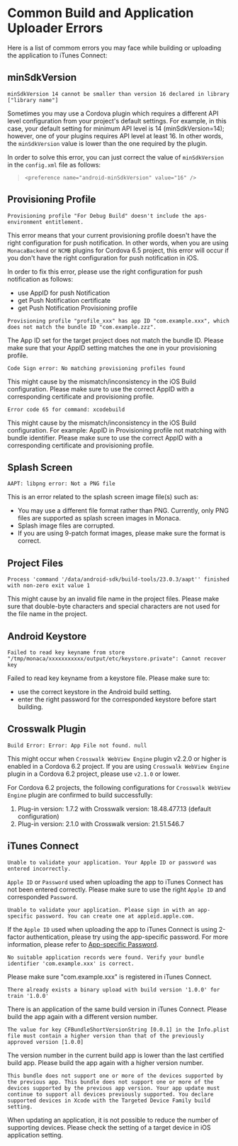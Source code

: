 Common Build and Application Uploader Errors
============================================

Here is a list of commom errors you may face while building or uploading
the application to iTunes Connect:

minSdkVersion
-------------

``` {.sourceCode .javascript}
minSdkVersion 14 cannot be smaller than version 16 declared in library ["library name"]
```

Sometimes you may use a Cordova plugin which requires a different API
level configuration from your project's default settings. For example,
in this case, your default setting for minimum API level is 14
(minSdkVersion=14); however, one of your plugins requires API level at
least 16. In other words, the `minSdkVersion` value is lower than the
one required by the plugin.

In order to solve this error, you can just correct the value of
`minSdkVersion` in the `config.xml` file as follows:

> ``` {.sourceCode .xml}
> <preference name="android-minSdkVersion" value="16" />
> ```

Provisioning Profile
--------------------

``` {.sourceCode .javascript}
Provisioning profile "For Debug Build" doesn't include the aps-environment entitlement.
```

This error means that your current provisioning profile doesn't have the
right configuration for push notification. In other words, when you are
using `MonacaBackend` or `NCMB` plugins for Cordova 6.5 project, this
error will occur if you don't have the right configuration for push
notification in iOS.

In order to fix this error, please use the right configuration for push
notification as follows:

-   use AppID for push Notification
-   get Push Notification certificate
-   get Push Notification Provisioning profile

``` {.sourceCode .javascript}
Provisioning profile "profile_xxx" has app ID "com.example.xxx", which does not match the bundle ID "com.example.zzz".
```

The App ID set for the target project does not match the bundle ID.
Please make sure that your AppID setting matches the one in your
provisioning profile.

``` {.sourceCode .javascript}
Code Sign error: No matching provisioning profiles found
```

This might cause by the mismatch/inconsistency in the iOS Build
configuration. Please make sure to use the correct AppID with a
corresponding certificate and provisioning profile.

``` {.sourceCode .javascript}
Error code 65 for command: xcodebuild 
```

This might cause by the mismatch/inconsistency in the iOS Build
configuration. For example: AppID in Provisioning profile not matching
with bundle identifier. Please make sure to use the correct AppID with a
corresponding certificate and provisioning profile.

Splash Screen
-------------

``` {.sourceCode .javascript}
AAPT: libpng error: Not a PNG file
```

This is an error related to the splash screen image file(s) such as:

-   You may use a different file format rather than PNG. Currently, only
    PNG files are supported as splash screen images in Monaca.
-   Splash image files are corrupted.
-   If you are using 9-patch format images, please make sure the format
    is correct.

Project Files
-------------

``` {.sourceCode .javascript}
Process 'command '/data/android-sdk/build-tools/23.0.3/aapt'' finished with non-zero exit value 1
```

This might cause by an invalid file name in the project files. Please
make sure that double-byte characters and special characters are not
used for the file name in the project.

Android Keystore
----------------

``` {.sourceCode .javascript}
Failed to read key keyname from store "/tmp/monaca/xxxxxxxxxxx/output/etc/keystore.private": Cannot recover key
```

Failed to read key keyname from a keystore file. Please make sure to:

-   use the correct keystore in the Android build setting.
-   enter the right password for the corresponded keystore before start
    building.

Crosswalk Plugin
----------------

``` {.sourceCode .javascript}
Build Error: Error: App File not found. null
```

This might occur when `Crosswalk WebView Engine` plugin v2.2.0 or higher
is enabled in a Cordova 6.2 project. If you are using
`Crosswalk WebView Engine` plugin in a Cordova 6.2 project, please use
`v2.1.0` or lower.

For Cordova 6.2 projects, the following configurations for
`Crosswalk WebView Engine` plugin are confirmed to build successfully:

1.  Plug-in version: 1.7.2 with Crosswalk version: 18.48.477.13 (default
    configuration)
2.  Plug-in version: 2.1.0 with Crosswalk version: 21.51.546.7

iTunes Connect
--------------

``` {.sourceCode .javascript}
Unable to validate your application. Your Apple ID or password was entered incorrectly.
```

`Apple ID` or `Password` used when uploading the app to iTunes Connect
has not been entered correctly. Please make sure to use the right
`Apple ID` and corresponded `Password`.

``` {.sourceCode .javascript}
Unable to validate your application. Please sign in with an app-specific password. You can create one at appleid.apple.com.
```

If the `Apple ID` used when uploading the app to iTunes Connect is using
2-factor authentication, please try using the app-specific password. For
more information, please refer to [App-specific
Password](https://support.apple.com/en-us/HT204397).

``` {.sourceCode .javascript}
No suitable application records were found. Verify your bundle identifier 'com.example.xxx' is correct.
```

Please make sure "com.example.xxx" is registered in iTunes Connect.

``` {.sourceCode .javascript}
There already exists a binary upload with build version '1.0.0' for train '1.0.0'
```

There is an application of the same build version in iTunes Connect.
Please build the app again with a different version number.

``` {.sourceCode .javascript}
The value for key CFBundleShortVersionString [0.0.1] in the Info.plist file must contain a higher version than that of the previously approved version [1.0.0]
```

The version number in the current build app is lower than the last
certified build app. Please build the app again with a higher version
number.

``` {.sourceCode .javascript}
This bundle does not support one or more of the devices supported by the previous app. This bundle does not support one or more of the devices supported by the previous app version. Your app update must continue to support all devices previously supported. You declare supported devices in Xcode with the Targeted Device Family build setting. 
```

When updating an application, it is not possible to reduce the number of
supporting devices. Please check the setting of a target device in iOS
application setting.
